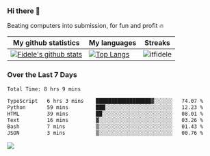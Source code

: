 ### Hi there 👋
<p>Beating computers into submission, for fun and profit 🔥</p>

|My github statistics|My languages|Streaks|
|-|-|-|
|[![Fidele's github stats](https://github-readme-stats.vercel.app/api?username=itfidele&count_private=true&show_icons=true&theme=dark&hide_title=true)](https://github.com/itfidele)|[![Top Langs](https://github-readme-stats.vercel.app/api/top-langs/?username=itfidele&show_icons=true&langs_count=8&theme=dark&layout=compact&hide_title=true)](https://github.com/itfidele)|![itfidele](https://github-readme-streak-stats.herokuapp.com/?user=itfidele&theme=dark)

### Over the Last 7 Days
<!--START_SECTION:waka-->

```txt
Total Time: 8 hrs 9 mins

TypeScript   6 hrs 3 mins    ██████████████████▓░░░░░░   74.07 %
Python       59 mins         ███░░░░░░░░░░░░░░░░░░░░░░   12.23 %
HTML         39 mins         ██░░░░░░░░░░░░░░░░░░░░░░░   08.01 %
Text         16 mins         ▓░░░░░░░░░░░░░░░░░░░░░░░░   03.26 %
Bash         7 mins          ▒░░░░░░░░░░░░░░░░░░░░░░░░   01.43 %
JSON         3 mins          ▒░░░░░░░░░░░░░░░░░░░░░░░░   00.76 %
```

<!--END_SECTION:waka-->



![](https://komarev.com/ghpvc/?username=itfidele)
